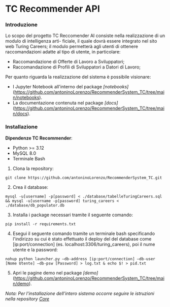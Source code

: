 # TC Recommender API

### Introduzione
Lo scopo del progetto TC Reccomender AI consiste nella realizzazione di un modulo di intelligenza arti-
ficiale, il quale dovrà essere integrato nel sito web Turing Careers; il modulo permetterà agli utenti di 
ottenere raccomandazioni adatte al tipo di utente, in particolare:
- Raccomandazione di Offerte di Lavoro a Sviluppatori;
- Raccomandazione di Profili di Sviluppatori a Datori di Lavoro;

Per quanto riguarda la realizzazione del sistema è possibile visionare:
- I Jupyter Notebook all'interno del package *[notebooks]*(https://github.com/antoninoLorenzo/RecommenderSystem_TC/tree/main/notebooks).
- La documentazione contenuta nel package *[docs]*(https://github.com/antoninoLorenzo/RecommenderSystem_TC/tree/main/docs).

### Installazione
**Dipendenze TC Recommender**:
- Python >= 3.12
- MySQL 8.0
- Terminale Bash


1. Clona la repository:
```
git clone https://github.com/antoninoLorenzo/RecommenderSystem_TC.git
```

2. Crea il database:
```
mysql -u[username] -p[password] < ./database/tabelleTuringCareers.sql && mysql -u[username -p[password] turing_careers < ./database/db_populator.db
```

3. Installa i package necessari tramite il seguente comando:
```
pip install -r requirements.txt
```
4. Esegui il seguente comando tramite un terminale bash specificando l'indirizzo su cui è stato 
effettuato il deploy del del database come [ip:port/connection] (es. localhost:3306/turing_careers), poi il nume utente e la password:
```
nohup python launcher.py —db-address [ip:port/connection] —db-user [Nome Utente] —db-psw [Password] > log.txt & echo $! > pid.txt
```

5. Apri le pagine demo nel package *[demo]*(https://github.com/antoninoLorenzo/RecommenderSystem_TC/tree/main/demo).

*Nota: Per l'installazione dell'intero sistema occorre seguire le istruzioni nella repository [Core](https://github.com/JacopoPassariello/TuringCareers)*
